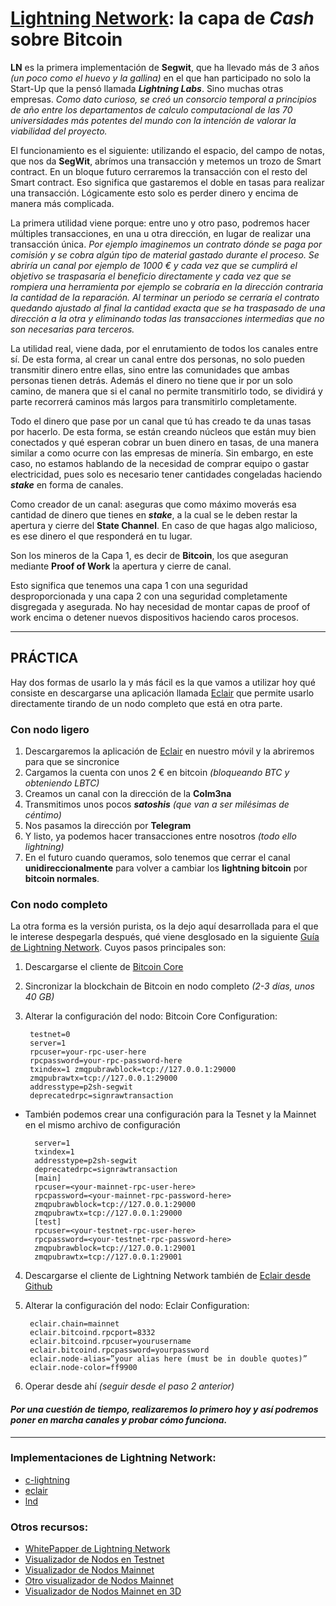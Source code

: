 # __[Lightning Network](https://lightning.network/): la capa de _Cash_ sobre Bitcoin__

__LN__ es la primera implementación de __Segwit__, que ha llevado más de 3 años _(un poco como el huevo y la gallina)_ en el que han participado no solo la Start-Up que la pensó llamada ___Lightning Labs___. Sino muchas otras empresas. _Como dato curioso, se creó un consorcio temporal a principios de año entre los departamentos de calculo computacional de las 70 universidades más potentes del mundo con la intención de valorar la viabilidad del proyecto._

El funcionamiento es el siguiente: utilizando el espacio, del campo de notas, que nos da __SegWit__, abrímos una transacción y metemos un trozo de Smart contract. En un bloque futuro cerraremos la transacción con el resto del Smart contract. Eso significa que gastaremos el doble en tasas para realizar una transacción. Lógicamente esto solo es perder dinero y encima de manera más complicada.

La primera utilidad viene porque: entre uno y otro paso, podremos hacer múltiples transacciones, en una u otra dirección, en lugar de realizar una transacción única. _Por ejemplo imaginemos un contrato dónde se paga por comisión y se cobra algún tipo de material gastado durante el proceso. Se abriría un canal por ejemplo de 1000 € y cada vez que se cumplirá el objetivo se traspasaría el beneficio directamente y cada vez que se rompiera una herramienta por ejemplo se cobraría en la dirección contraria la cantidad de la reparación. Al terminar un periodo se cerraría el contrato quedando ajustado al final la cantidad exacta que se ha traspasado de una dirección a la otra y eliminando todas las transacciones intermedias que no son necesarias para terceros._

La utilidad real, viene dada, por el enrutamiento de todos los canales entre sí. De esta forma, al crear un canal entre dos personas, no solo pueden transmitir dinero entre ellas, sino entre las comunidades que ambas personas tienen detrás. Además el dinero no tiene que ir por un solo camino, de manera que si el canal no permite transmitirlo todo, se dividirá y parte recorrerá caminos más largos para transmitirlo completamente.

Todo el dinero que pase por un canal que tú has creado te da unas tasas por hacerlo. De esta forma, se están creando núcleos que están muy bien conectados y qué esperan cobrar un buen dinero en tasas, de una manera similar a como ocurre con las empresas de minería. Sin embargo, en este caso, no estamos hablando de la necesidad de comprar equipo o gastar electricidad, pues solo es necesario tener cantidades congeladas haciendo ___stake___ en forma de canales.

Como creador de un canal: aseguras que como máximo moverás esa cantidad de dinero que tienes en ___stake___, a la cual se le deben restar la apertura y cierre del __State Channel__. En caso de que hagas algo malicioso, es ese dinero el que responderá en tu lugar.

Son los mineros de la Capa 1, es decir de __Bitcoin__, los que aseguran mediante __Proof of Work__ la apertura y cierre de canal.

Esto significa que tenemos una capa 1 con una seguridad desproporcionada y una capa 2 con una seguridad completamente disgregada y asegurada. No hay necesidad de montar capas de proof of work encima o detener nuevos dispositivos haciendo caros procesos.

_______________________________
## __PRÁCTICA__

Hay dos formas de usarlo la  y más fácil es la que vamos a utilizar hoy qué consiste en descargarse una aplicación llamada [Eclair](https://github.com/ACINQ/eclair/releases) que permite usarlo directamente tirando de un nodo completo que está en otra parte.

### Con nodo ligero
1. Descargaremos la aplicación de [Eclair](https://github.com/ACINQ/eclair/releases) en nuestro móvil y la abriremos para que se sincronice
2. Cargamos la cuenta con unos 2 € en bitcoin _(bloqueando BTC y obteniendo LBTC)_
3. Creamos un canal con la dirección de la __Colm3na__
4. Transmitimos unos pocos ___satoshis___ _(que van a ser milésimas de céntimo)_  
5. Nos pasamos la dirección por __Telegram__
6. Y listo, ya podemos hacer transacciones entre nosotros _(todo ello lightning)_
7. En el futuro cuando queramos, solo tenemos que cerrar el canal __unidireccionalmente__ para volver a cambiar los __lightning bitcoin__ por __bitcoin normales__.

### Con nodo completo
La otra forma es la versión purista, os la dejo aquí desarrollada para el que le interese despegarla después, qué viene desglosado en la siguiente [Guía de Lightning Network](https://medium.com/coinmonks/guide-setup-a-lightning-network-node-on-windows-8475206807f). Cuyos pasos principales son:
1. Descargarse el cliente de [Bitcoin Core](https://bitcoin.org/en/download)
2. Sincronizar la blockchain de Bitcoin en nodo completo _(2-3 días, unos 40 GB)_
3. Alterar la configuración del nodo:
        Bitcoin Core Configuration:

        testnet=0
        server=1
        rpcuser=your-rpc-user-here
        rpcpassword=your-rpc-password-here
        txindex=1 zmqpubrawblock=tcp://127.0.0.1:29000
        zmqpubrawtx=tcp://127.0.0.1:29000
        addresstype=p2sh-segwit
        deprecatedrpc=signrawtransaction

- También podemos crear una configuración para la Tesnet y la Mainnet en el mismo archivo de configuración

        server=1
        txindex=1
        addresstype=p2sh-segwit
        deprecatedrpc=signrawtransaction
        [main]
        rpcuser=<your-mainnet-rpc-user-here>
        rpcpassword=<your-mainnet-rpc-password-here>
        zmqpubrawblock=tcp://127.0.0.1:29000
        zmqpubrawtx=tcp://127.0.0.1:29000
        [test]
        rpcuser=<your-testnet-rpc-user-here>
        rpcpassword=<your-testnet-rpc-password-here>
        zmqpubrawblock=tcp://127.0.0.1:29001
        zmqpubrawtx=tcp://127.0.0.1:29001
4. Descargarse el cliente de Lightning Network también de [Eclair desde Github](https://github.com/ACINQ/eclair/releases)
5. Alterar la configuración del nodo:
        Eclair Configuration:

        eclair.chain=mainnet
        eclair.bitcoind.rpcport=8332
        eclair.bitcoind.rpcuser=yourusername
        eclair.bitcoind.rpcpassword=yourpassword
        eclair.node-alias=”your alias here (must be in double quotes)”
        eclair.node-color=ff9900
5. Operar desde ahí _(seguir desde el paso 2 anterior)_

#### _Por una cuestión de tiempo, realizaremos lo primero hoy y así podremos poner en marcha canales y probar cómo funciona._

_______________________________
### Implementaciones de Lightning Network:

 - [c-lightning](https://github.com/ElementsProject/lightning/releases)
 - [eclair](https://github.com/ACINQ/eclair)
 - [lnd](https://github.com/lightningnetwork/lnd)

### Otros recursos:

- [WhitePapper de Lightning Network](https://lightning.network/lightning-network-paper.pdf)
- [Visualizador de Nodos en Testnet](https://explorer.acinq.co/)
- [Visualizador de Nodos Mainnet](https://graph.lndexplorer.com/)
- [Otro visualizador de Nodos Mainnet](https://rompert.com/recksplorer/)
- [Visualizador de Nodos Mainnet en 3D](https://lnd3.vanilla.co.za/multinodegraphs/index.html)
